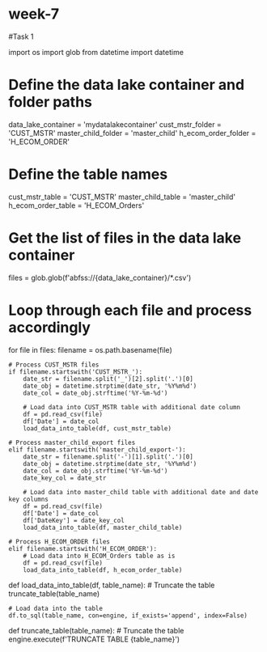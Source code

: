 # week-7
#Task 1

import os
import glob
from datetime import datetime

# Define the data lake container and folder paths
data_lake_container = 'mydatalakecontainer'
cust_mstr_folder = 'CUST_MSTR'
master_child_folder = 'master_child'
h_ecom_order_folder = 'H_ECOM_ORDER'

# Define the table names
cust_mstr_table = 'CUST_MSTR'
master_child_table = 'master_child'
h_ecom_order_table = 'H_ECOM_Orders'

# Get the list of files in the data lake container
files = glob.glob(f'abfss://{data_lake_container}/*.csv')

# Loop through each file and process accordingly
for file in files:
    filename = os.path.basename(file)
    
    # Process CUST_MSTR files
    if filename.startswith('CUST_MSTR_'):
        date_str = filename.split('_')[2].split('.')[0]
        date_obj = datetime.strptime(date_str, '%Y%m%d')
        date_col = date_obj.strftime('%Y-%m-%d')
        
        # Load data into CUST_MSTR table with additional date column
        df = pd.read_csv(file)
        df['Date'] = date_col
        load_data_into_table(df, cust_mstr_table)
        
    # Process master_child_export files
    elif filename.startswith('master_child_export-'):
        date_str = filename.split('-')[1].split('.')[0]
        date_obj = datetime.strptime(date_str, '%Y%m%d')
        date_col = date_obj.strftime('%Y-%m-%d')
        date_key_col = date_str
        
        # Load data into master_child table with additional date and date key columns
        df = pd.read_csv(file)
        df['Date'] = date_col
        df['DateKey'] = date_key_col
        load_data_into_table(df, master_child_table)
        
    # Process H_ECOM_ORDER files
    elif filename.startswith('H_ECOM_ORDER'):
        # Load data into H_ECOM_Orders table as is
        df = pd.read_csv(file)
        load_data_into_table(df, h_ecom_order_table)

def load_data_into_table(df, table_name):
    # Truncate the table
    truncate_table(table_name)
    
    # Load data into the table
    df.to_sql(table_name, con=engine, if_exists='append', index=False)

def truncate_table(table_name):
    # Truncate the table
    engine.execute(f'TRUNCATE TABLE {table_name}')
